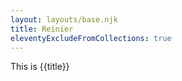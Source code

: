 ```yaml
---
layout: layouts/base.njk
title: Reinier
eleventyExcludeFromCollections: true
---
```


This is {{title}}